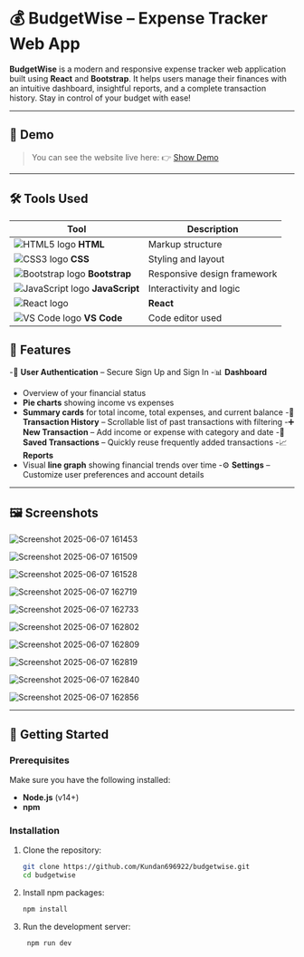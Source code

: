 # 💰 BudgetWise – Expense Tracker Web App

**BudgetWise** is a modern and responsive expense tracker web application built using **React** and **Bootstrap**. It helps users manage their finances with an intuitive dashboard, insightful reports, and a complete transaction history. Stay in control of your budget with ease!

---

## 🚀 Demo 

> You can see the website live here: 👉 [Show Demo](https://budgetwise69.netlify.app/)

---

## 🛠️ Tools Used

| Tool           | Description           |
|----------------|-----------------------|
| ![HTML5 logo](https://img.icons8.com/color/24/html-5.png) **HTML** | Markup structure |
| ![CSS3 logo](https://img.icons8.com/color/24/css3.png) **CSS**   | Styling and layout |
| ![Bootstrap logo](https://img.icons8.com/color/24/bootstrap.png) **Bootstrap** | Responsive design framework |
| ![JavaScript logo](https://img.icons8.com/color/24/javascript--v1.png) **JavaScript** | Interactivity and logic |
| ![React logo](https://img.icons8.com/color/24/react-native.png) | **React** | Frontend UI framework |
| ![VS Code logo](https://img.icons8.com/color/24/visual-studio-code-2019.png) **VS Code** | Code editor used |

## 🌟 Features

-🔐 **User Authentication** – Secure Sign Up and Sign In
-📊 **Dashboard**
  - Overview of your financial status
  - **Pie charts** showing income vs expenses
  - **Summary cards** for total income, total expenses, and current balance
-🧾 **Transaction History** – Scrollable list of past transactions with filtering
-➕ **New Transaction** – Add income or expense with category and date
-💾 **Saved Transactions** – Quickly reuse frequently added transactions
-📈 **Reports**
  - Visual **line graph** showing financial trends over time
-⚙️ **Settings** – Customize user preferences and account details

---

## 🖼️ Screenshots

![Screenshot 2025-06-07 161453](https://github.com/user-attachments/assets/39ce5da4-de39-4785-a6c7-ecb335bcd2f2)

![Screenshot 2025-06-07 161509](https://github.com/user-attachments/assets/c5712ca9-2fc3-4df2-84b0-bb6a1fdcaca7)

![Screenshot 2025-06-07 161528](https://github.com/user-attachments/assets/1aabd915-01a0-499a-b5dd-820103606849)

![Screenshot 2025-06-07 162719](https://github.com/user-attachments/assets/a7e6c69e-ffc6-4b6e-afcd-e3f8f27af082)

![Screenshot 2025-06-07 162733](https://github.com/user-attachments/assets/9b575d44-cbfa-4c38-bf84-b12ead3e2213)

![Screenshot 2025-06-07 162802](https://github.com/user-attachments/assets/d17f07b7-b168-4ae3-b767-f454eadc2039)

![Screenshot 2025-06-07 162809](https://github.com/user-attachments/assets/35fce5b4-0374-4af8-9eb3-61d651478951)

![Screenshot 2025-06-07 162819](https://github.com/user-attachments/assets/faa36bd0-510c-4213-89e0-7082eb232e7a)

![Screenshot 2025-06-07 162840](https://github.com/user-attachments/assets/eb662fe4-7bd9-4974-ad97-7989607178d5)

![Screenshot 2025-06-07 162856](https://github.com/user-attachments/assets/6d17c8da-64e2-479f-a887-09fa39b71003)



---

## 🚀 Getting Started

### Prerequisites

Make sure you have the following installed:
- **Node.js** (v14+)
- **npm**

### Installation

1. Clone the repository:
   ```bash
   git clone https://github.com/Kundan696922/budgetwise.git
   cd budgetwise
   
2. Install npm packages:
   ```bash
   npm install

3. Run the development server:
   ```bash
    npm run dev
